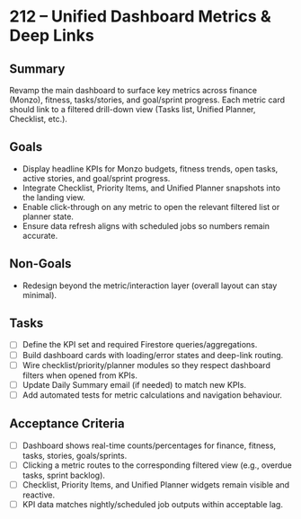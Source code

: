 # 212 – Unified Dashboard Metrics & Deep Links

## Summary
Revamp the main dashboard to surface key metrics across finance (Monzo), fitness, tasks/stories, and goal/sprint progress. Each metric card should link to a filtered drill-down view (Tasks list, Unified Planner, Checklist, etc.).

## Goals
- Display headline KPIs for Monzo budgets, fitness trends, open tasks, active stories, and goal/sprint progress.
- Integrate Checklist, Priority Items, and Unified Planner snapshots into the landing view.
- Enable click-through on any metric to open the relevant filtered list or planner state.
- Ensure data refresh aligns with scheduled jobs so numbers remain accurate.

## Non-Goals
- Redesign beyond the metric/interaction layer (overall layout can stay minimal).

## Tasks
- [ ] Define the KPI set and required Firestore queries/aggregations.
- [ ] Build dashboard cards with loading/error states and deep-link routing.
- [ ] Wire checklist/priority/planner modules so they respect dashboard filters when opened from KPIs.
- [ ] Update Daily Summary email (if needed) to match new KPIs.
- [ ] Add automated tests for metric calculations and navigation behaviour.

## Acceptance Criteria
- [ ] Dashboard shows real-time counts/percentages for finance, fitness, tasks, stories, goals/sprints.
- [ ] Clicking a metric routes to the corresponding filtered view (e.g., overdue tasks, sprint backlog).
- [ ] Checklist, Priority Items, and Unified Planner widgets remain visible and reactive.
- [ ] KPI data matches nightly/scheduled job outputs within acceptable lag.
